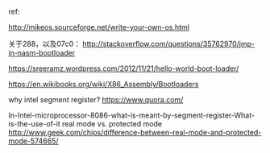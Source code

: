 ref:

http://mikeos.sourceforge.net/write-your-own-os.html

关于288，以及07c0： http://stackoverflow.com/questions/35762970/jmp-in-nasm-bootloader

https://sreeramz.wordpress.com/2012/11/21/hello-world-boot-loader/

https://en.wikibooks.org/wiki/X86_Assembly/Bootloaders

why intel segment register? https://www.quora.com/

In-Intel-microprocessor-8086-what-is-meant-by-segment-register-What-is-the-use-of-it
real mode vs. protected mode http://www.geek.com/chips/difference-between-real-mode-and-protected-mode-574665/